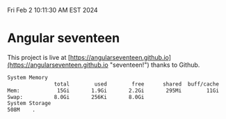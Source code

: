 Fri Feb  2 10:11:30 AM EST 2024

# Angular seventeen


This project is live at [https://angularseventeen.github.io](https://angularseventeen.github.io "seventeen!") thanks to Github.

```bash
System Memory
               total        used        free      shared  buff/cache   available
Mem:            15Gi       1.9Gi       2.2Gi       295Mi        11Gi        13Gi
Swap:          8.0Gi       256Ki       8.0Gi
System Storage
508M	.
